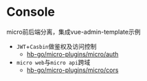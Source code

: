 # Console

micro前后端分离，集成vue-admin-template示例

- `JWT`+`Casbin`做鉴权及访问控制
	- [hb-go/micro-plugins/micro/auth](https://github.com/hb-go/micro-plugins/tree/master/micro/auth)
- `micro web`与`micro api`跨域
	- [hb-go/micro-plugins/micro/cors](https://github.com/hb-go/micro-plugins/tree/master/micro/cors)
